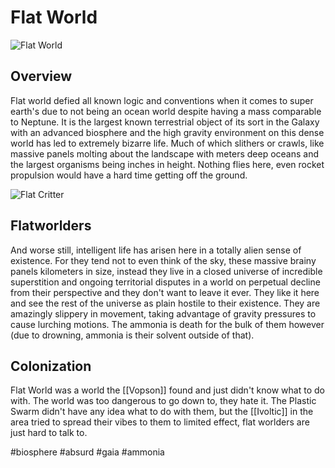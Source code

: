 # Flat World

![Flat World](/Stellar_Abyss_Setting_Bible/Photo_Directory/Flat_World.png "Flat World")

## Overview

Flat world defied all known logic and conventions when it comes to super earth's due to not being an ocean world despite having a mass comparable to Neptune.  It is the largest known terrestrial object of its sort in the Galaxy with an advanced biosphere and the high gravity environment on this dense world has led to extremely bizarre life.  Much of which slithers or crawls, like massive panels molting about the landscape with meters deep oceans and the largest organisms being inches in height.  Nothing flies here, even rocket propulsion would have a hard time getting off the ground.  

![Flat Critter](/Stellar_Abyss_Setting_Bible/Photo_Directory/FlatWorlder.png "Flat Critter")

## Flatworlders

And worse still, intelligent life has arisen here in a totally alien sense of existence.  For they tend not to even think of the sky, these massive brainy panels kilometers in size, instead they live in a closed universe of incredible superstition and ongoing territorial disputes in a world on perpetual decline from their perspective and they don't want to leave it ever.  They like it here and see the rest of the universe as plain hostile to their existence.  They are amazingly slippery in movement, taking advantage of gravity pressures to cause lurching motions.  The ammonia is death for the bulk of them however (due to drowning, ammonia is their solvent outside of that).

## Colonization

Flat World was a world the [[Vopson]] found and just didn't know what to do with.  The world was too dangerous to go down to, they hate it.  The Plastic Swarm didn't have any idea what to do with them, but the [[Ivoltic]] in the area tried to spread their vibes to them to limited effect, flat worlders are just hard to talk to.  

#biosphere 
#absurd 
#gaia 
#ammonia 

